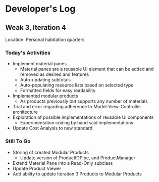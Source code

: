 # Developer's Log #

## Weak 3, Iteration 4 ##
Location: Personal habitation quarters
### Today's Activities ###

- Implement material panes
  - Material panes are a reusable UI element that can be added and removed as desired and features
  - Auto-updating subtotals
  - Auto-populating resource lists based on selected type
  - Formatted fields for easy readability
- Implemented modular products
  - As products previously but supports any number of materials
- Trial and error regarding adherence to Model-View-Controller architecture
- Exploration of possible implementations of reusable UI components
  - Experimentation coding by hand said implementations
- Update Cost Analysis to new standard

### Still To Go ###

- Storing of created Modular Products
  - Update version of ProductIOPipe, and ProductManager
- Extend Material Pane into a Read-Only subclass
- Update Product Viewer
- Add ability to update Iteration 3 Products to Modular Products

